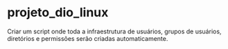 # projeto_dio_linux
Criar um script onde toda a infraestrutura de usuários, grupos de usuários, diretórios e permissões serão criadas automaticamente.
